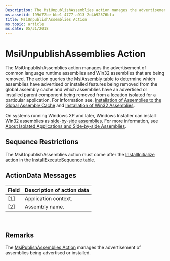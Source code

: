 ```yaml
---
Description: The MsiUnpublishAssemblies action manages the advertisement of common language runtime assemblies and Win32 assemblies that are being removed.
ms.assetid: 199d72be-bbe1-4777-a913-2e4b92576bfa
title: MsiUnpublishAssemblies Action
ms.topic: article
ms.date: 05/31/2018
---
```


# MsiUnpublishAssemblies Action

The MsiUnpublishAssemblies action manages the advertisement of common language runtime assemblies and Win32 assemblies that are being removed. The action queries the [MsiAssembly table](msiassembly-table.md) to determine which assemblies have advertised or installed features being removed from the global assembly cache and which assemblies have an advertised or installed parent component being removed from a location isolated for a particular application. For information see, [Installation of Assemblies to the Global Assembly Cache](installation-of-assemblies-to-the-global-assembly-cache.md) and [Installation of Win32 Assemblies](installation-of-win32-assemblies.md).

On systems running Windows XP and later, Windows Installer can install Win32 assemblies as [side-by-side assemblies](side-by-side-assemblies.md). For more information, see [About Isolated Applications and Side-by-side Assemblies](https://msdn.microsoft.com/library/Aa374029(v=VS.85).aspx).

## Sequence Restrictions

The MsiUnpublishAssemblies action must come after the [InstallInitialize action](installinitialize-action.md) in the [InstallExecuteSequence table](installexecutesequence-table.md).

## ActionData Messages



| Field | Description of action data |
|-------|----------------------------|
| \[1\] | Application context.       |
| \[2\] | Assembly name.             |



 

## Remarks

The [MsiPublishAssemblies Action](msipublishassemblies-action.md) manages the advertisement of assemblies being advertised or installed.

 

 



